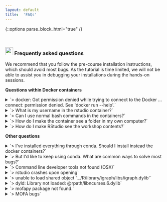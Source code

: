 ```yaml
---
layout: default
title:  'FAQs'
---
```

{::options parse_block_html="true" /}

<style>
h1, .h1, h2, .h2, h3, .h3, h4, .h4 { margin-top: 50px }
p.caption {font-size: 0.9em;font-style: italic;color: grey;margin-right: 10%;margin-left: 10%;text-align: justify}
</style>

### <img border="0" src="https://www.svgrepo.com/show/7421/computer.svg" width="25" height="25"> Frequently asked questions

We recommend that you follow the pre-course installation instructions, which should avoid most bugs. As the tutorial is time limited, we will not be able to assist you in debugging your installations during the hands-on sessions.

**Questions within Docker containers**
<details>
  <summary markdown="span">`> docker: Got permission denied while trying to connect to the Docker ... connect: permission denied. See 'docker run --help'.`</summary>

  Make sure you are launching docker commands with `sudo`. For instance, `sudo docker run ...`
</details>

<details>
  <summary markdown="span">`> What is my username in the rstudio container?`</summary>

  Your user is `omics`. If this doesn't work for some reason, try `rstudio`.
</details>

<details>
  <summary markdown="span">`> Can I use normal bash commands in the containers?`</summary>

  Yes, please use `sudo docker run -it ... bash` with any container. Note that you need to have `-it` to have an interactive tty.
</details>

<details>
  <summary markdown="span">`> How do I make the container see a folder in my own computer?`</summary>

  When you do `docker run ...`, map the folders. For instance, `docker run -v $(PWD):/omics/project/workshop/ ...` to map your working directory to the folder `/omics/project/workshop/` inside the container.
  
</details>

<details>
  <summary markdown="span">`> How do I make RStudio see the workshop contents?`</summary>

  From RStudio, please run `setwd('/project/')`, after which you can go to `File` and open the notebooks normally.
  
</details>

**Other questions**

<details>
  <summary markdown="span">`> I've installed everything through conda. Should I install instead the docker containers?`</summary>

  Yes, this is strongly recommended as it will avoid many bugs.
</details>

<details>
  <summary markdown="span">`> But I'd like to keep using conda. What are common ways to solve most bugs?`</summary>

Here are some helpful tips that may assist in solving installation problems or package-related bugs:  
- deactivate the environment if applicable;  
- clean cache with `conda clean -a -y`;  
- re-install the specific environment;  
- if the problem persists, consider installing the problematic package reported in the bug from terminal with `mamba install -c conda-forge [package name] --force-reinstall`. If you get an error `Problem: nothing provides requested [package name` please search for it [in anaconda cloud](https://anaconda.org/) and change the channel accordingly (e.g. one of `-c [bioconda | r | rdonnelly ]`);
- if the problem still persists, consider installing it manually within R from CRAN or bioconductor. You'll find all packages used at the end of each notebook and html file.
</details>

<details>
  <summary markdown="span">`> Command line developer tools not found (OSX)`</summary>

  If you don't yet have Mac OSX command line developer tools, please install it using:

  ```
  xcode-select --install
  ```
</details>


<details>  
  <summary markdown="span">`> rstudio crashes upon opening`</summary>  

  In terminal try to open R by typing: `r`. Examine the returned error.  
</details>

<details>
  <summary markdown="span">`> unable to load shared object '.../R/library/igraph/libs/igraph.dylib'`</summary>  

  In terminal, run  

  ```
  mamba install -c conda-forge igraph --force-reinstall
  ```
</details>

<details>
  <summary markdown="span">`> dyld: Library not loaded: @rpath/libncurses.6.dylib`</summary>  

  In terminal run  

  ```
  mamba install conda-forge::ncurses
  ```
</details>

<details>
  <summary markdown="span">`> mofapy package not found.`</summary>  

  Please install it from R with  

  ```
  library(reticulate)
  use_condaenv(condaenv='ismb_dr_ui_na')
  ```
</details>  

<details>
  <summary markdown="span">`> MOFA bugs`</summary>  

  Refer to [the MOFA repository](https://github.com/bioFAM/MOFA).  
</details>